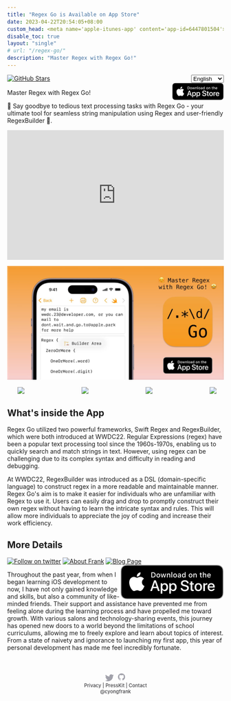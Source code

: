 ```yaml
---
title: "Regex Go is Available on App Store"
date: 2023-04-22T20:54:05+08:00
custom_head: <meta name='apple-itunes-app' content='app-id=6447801504'>
disable_toc: true
layout: "single"
# url: "/regex-go/"
description: "Master Regex with Regex Go!"
---
```

<link rel="stylesheet" href="/regex-go/style.css">
<div style="display: flex; align-items: flex-start; justify-content: space-between">
    <a href="https://github.com/yongfrank/RegexGo">
        <img src="https://img.shields.io/github/stars/yongfrank/RegexGo.svg?style=social" alt="GitHub Stars">
    </a>
    <select
        data-placeholder="Choose a Language..."
        onchange="
            var value = this.value;
            var url = '/regex-go/';
            if (value == 'zh-tw') {
            url += 'zh-tw/';
            } else if (value == 'zh') {
            url += 'zh/';
            }
            window.location.assign(url);
        "   
    >
        <option value="" selected>English</option>
        <option value="zh-tw">繁體中文</option>
        <option value="zh">简体中文</option>
    </select>
</div>

<a href="https://apps.apple.com/app/regex-go/id6447801504" >
    <img src="/regex-go/images/download-on-the-app-store.svg" alt="download on app store" align="right" width="120px">
</a>

Master Regex with Regex Go!

🤗 Say goodbye to tedious text processing tasks with Regex Go - your ultimate tool for seamless string manipulation using Regex and user-friendly RegexBuilder 🤩.

<div style="position: relative; padding: 30% 45%;">
    <iframe style="position: absolute; width: 100%; height: 100%; left: 0; top: 0;" src="https://www.youtube.com/embed/nNWsuZMPHtk" title="YouTube video player" frameborder="0" allow="accelerometer; autoplay; clipboard-write; encrypted-media; gyroscope; picture-in-picture; web-share" allowfullscreen></iframe>
</div>

[![cover image](cover.jpg)](https://apps.apple.com/app/regex-go/id6447801504)
<!-- https://blog.csdn.net/lishimin1012/article/details/88949602 -->
<!-- markdownlint-disable MD033 -->

<style>
@media screen and (max-width: 960px){
    ul#container
    {
    overflow: hidden;
    overflow-x: scroll;
    width: 88%; /* or whatever */
    /* height: 100%; or whatever */
    white-space: nowrap;
    }
    
    ul#container li
    {
    display: inline-block;
    width: 70%; /* or whatever */
    /* height: 100%; or whatever */
    }
}
 
@media screen and (min-width: 960px){
      ul#container
    {
    overflow: hidden;
    overflow-x: scroll;
    width: 96%; /* or whatever */
    /* height: 100%; or whatever */
    white-space: nowrap;
    }
    
    ul#container li
    {
    display: inline-block;
    width: 30%; /* or whatever */
    /* height: 100%; or whatever */
    }
}
</style>
<!-- https://stackoverflow.com/questions/2728715/iphone-scroll-images-horizontally-like-in-appstore -->
<ul id="container">
  <li><image src="./images/1.jpg"></image></li>
  <li><image src="./images/2.jpg"></image></li>
  <li><image src="./images/3.jpg"></image></li>
  <li><image src="./images/4.jpg"></image></li>
  <li><image src="./images/5.jpg"></image></li>
</ul>


## What's inside the App

Regex Go utilized two powerful frameworks, Swift Regex and RegexBuilder, which were both introduced at WWDC22. Regular Expressions (regex) have been a popular text processing tool since the 1960s-1970s, enabling us to quickly search and match strings in text. However, using regex can be challenging due to its complex syntax and difficulty in reading and debugging.

At WWDC22, RegexBuilder was introduced as a DSL (domain-specific language) to construct regex in a more readable and maintainable manner. Regex Go's aim is to make it easier for individuals who are unfamiliar with Regex to use it. Users can easily drag and drop to promptly construct their own regex without having to learn the intricate syntax and rules. This will allow more individuals to appreciate the joy of coding and increase their work efficiency.

## More Details

[![Follow on twitter](https://img.shields.io/twitter/follow/cyongfrank)](https://twitter.com/intent/follow?screen_name=cyongfrank)
[![About Frank](https://img.shields.io/badge/Find_More_Project-yongfrank.github.io/about-9ef)](https://yongfrank.github.io/about)
[![Blog Page](https://img.shields.io/badge/Blog_Page-yongfrank.github.io-success)](https://yongfrank.github.io/)
<a href="https://apps.apple.com/app/regex-go/id6447801504">
    <img src="./images/download-on-the-app-store.svg" alt="download on app store" style="float: right;">
</a>

Throughout the past year, from when I began learning iOS development to now, I have not only gained knowledge and skills, but also a community of like-minded friends. Their support and assistance have prevented me from feeling alone during the learning process and have propelled me toward growth. With various salons and technology-sharing events, this journey has opened new doors to a world beyond the limitations of school curriculums, allowing me to freely explore and learn about topics of interest. From a state of naivety and ignorance to launching my first app, this year of personal development has made me feel incredibly fortunate.

<style>
.links {
    text-align: center;
    font-weight: 500;
    color: #424245;
    font-size: 0.8em;
    margin-top: 50px;
    margin-bottom: 20px;
}

.links__item {
    color: #424245;
    text-decoration: none;
}

@media (prefers-color-scheme: dark) {
    .links {
        color: rgba(255, 255, 255, 0.2);
    }
    .links__item {
        color: rgba(255, 255, 255, 0.5);
    }
}

.links__item:hover {
    animation: colorChange 0.5s both;
}
@keyframes colorChange {
    from {
        color: rgba(255, 255, 255, 0.5);
    }
    to {
        color: #F2A33C;
    }
}
</style>
<div class="links">
    <!-- <a href="https://chat.nuxt.dev"><img width="20px" src="./images/discord.svg" alt="Discord"></a>&nbsp;&nbsp; -->
    <a href="https://twitter.com/cyongfrank"><img width="20px" src="./images/twitter.svg" alt="Twitter"></a>&nbsp;&nbsp;
    <a href="https://github.com/yongfrank"><img width="20px" src="./images/github.svg" alt="GitHub"></a>
    <br>
    <a href="./privacy-policy/" title="privacy" class="links__item" style="text-decoration: none;">Privacy</a>
    |
    <a href="https://www.dropbox.com/sh/k43u1bkqd4lsrnc/AABQvkI5rkY8keLz2yAwj6Lta?dl=0" title="PressKit at Dropbox" class="links__item" style="text-decoration: none;">PressKit</a>
    |
    <a href="mailto:yongfrank@outlook.com" title="Mail" class="links__item" style="text-decoration: none;">Contact</a>
    <br>
    <a href="https://twitter.com/cyongfrank" title="Twitter at @cyongfrank" class="links__item" style="text-decoration: none;">@cyongfrank</a>
</div>
